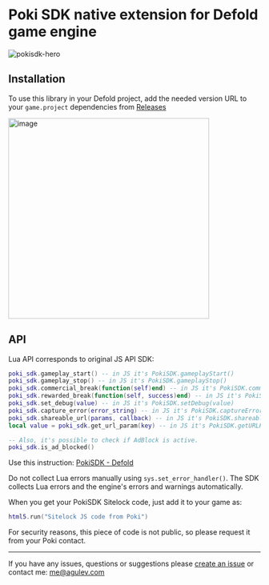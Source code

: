 # Poki SDK native extension for Defold game engine
![pokisdk-hero](https://user-images.githubusercontent.com/2209596/102117637-db1df480-3e3e-11eb-9822-db237f36c0f6.jpg)
## Installation
To use this library in your Defold project, add the needed version URL to your `game.project` dependencies from [Releases](https://github.com/AGulev/defold-poki-sdk/releases)

<img width="401" alt="image" src="https://user-images.githubusercontent.com/2209596/202223571-c77f0304-5202-4314-869d-7a90bbeec5ec.png">


## API

Lua API corresponds to original JS API SDK:

```lua
poki_sdk.gameplay_start() -- in JS it's PokiSDK.gameplayStart()
poki_sdk.gameplay_stop() -- in JS it's PokiSDK.gameplayStop()
poki_sdk.commercial_break(function(self)end) -- in JS it's PokiSDK.commercialBreak()
poki_sdk.rewarded_break(function(self, success)end) -- in JS it's PokiSDK.rewardedBreak()
poki_sdk.set_debug(value) -- in JS it's PokiSDK.setDebug(value)
poki_sdk.capture_error(error_string) -- in JS it's PokiSDK.captureError(error_string)
poki_sdk.shareable_url(params, callback) -- in JS it's PokiSDK.shareableURL({}).then(url => {})
local value = poki_sdk.get_url_param(key) -- in JS it's PokiSDK.getURLParam('id')

-- Also, it's possible to check if AdBlock is active.
poki_sdk.is_ad_blocked()
```
Use this instruction: [PokiSDK - Defold](https://sdk.poki.com/defold.html)

Do not collect Lua errors manually using `sys.set_error_handler()`. The SDK collects Lua errors and the engine's errors and warnings automatically.

When you get your PokiSDK Sitelock code, just add it to your game as:
```lua
html5.run("Sitelock JS code from Poki")
```
For security reasons, this piece of code is not public, so please request it from your Poki contact.

---

If you have any issues, questions or suggestions please [create an issue](https://github.com/AGulev/defold-poki-sdk/issues) or contact me: me@agulev.com
